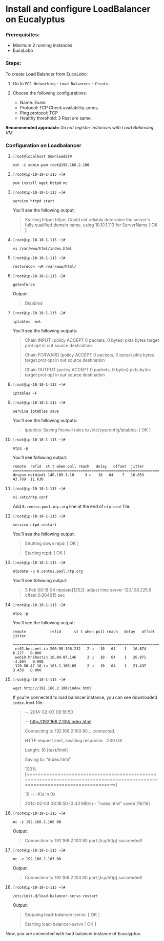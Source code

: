 # Install and configure LoadBalancer on Eucalyptus

### Prerequisites:
- Minimum 2 running instances
- EucaLobo

### Steps:
To create Load Balancer from EucaLobo:

1. Go to `EC2 Networking` - `Load Balancers` - `Create`.

2. Choose the following configurations:
   - Name: Exam
   - Protocol: TCP
     Check availability zones.
   - Ping protocol: TCP
   - Healthy threshold: 3
     Rest are same.

**Recommended approach:** *Do not register instances with Load Balancing VM.*

### Configuration on Loadbalancer

1. `[root@localhost Downloads]#` 
   ```
   ssh -i admin.pem root@192.168.2.100
   ```
2. `[root@ip-10-10-1-113 ~]#`
   ```
   yum install wget httpd nc
   ```
3. `[root@ip-10-10-1-113 ~]#` 
   ```
   service httpd start
   ```
   You'll see the following output:
   
   > Starting httpd: httpd: Could not reliably determine the server's fully qualified domain name, using 10.10.1.113 for ServerName   [ OK ]
   
4. `[root@ip-10-10-1-113 ~]#` 
   ```
   vi /var/www/html/index.html
   ```
5. `[root@ip-10-10-1-113 ~]#` 
   ```
   restorecon -vR /var/www/html/
   ```
6. `[root@ip-10-10-1-113 ~]#` 
   ``` 
   getenforce
   ```
   Output:
   > Disabled

7. `[root@ip-10-10-1-113 ~]#` 
   ```
   iptables -nvL
   ```
   You'll see the following outputs:
   
   > Chain INPUT (policy ACCEPT 0 packets, 0 bytes)
   pkts bytes target     prot opt in     out     source               destination        
   >
   > Chain FORWARD (policy ACCEPT 0 packets, 0 bytes)
   pkts bytes target     prot opt in     out     source               destination        
   >
   >Chain OUTPUT (policy ACCEPT 0 packets, 0 bytes)
   pkts bytes target     prot opt in     out     source               destination        
   
8. `[root@ip-10-10-1-113 ~]#` 
   ```
   iptables -F
   ```
9. `[root@ip-10-10-1-113 ~]#` 
   ```
   service iptables save
   ```
   You'll see the following outputs:
   > iptables: Saving firewall rules to /etc/sysconfig/iptables: [ OK ]
   
 
10. `[root@ip-10-10-1-113 ~]#` 
    ```
    ntpq -p
    ```
    You'll see following output:
    ```
    remote  refid  st t when poll reach   delay   offset  jitter
    =======================================================================
    dnspun.net4indi 140.109.1.10     3 u   18   64    7   16.053   43.789  11.630
    ```
 
11. `[root@ip-10-10-1-113 ~]#` 
    ```
    vi /etc/ntp.conf
    ```
    Add `0.centos.pool.ntp.org` line at the end of `ntp.conf` file.
 
12. `[root@ip-10-10-1-113 ~]#` 
    ```
    service ntpd restart
    ```
    You'll see the following output:
    > Shutting down ntpd:                      [  OK  ]
    >
    > Starting ntpd:                           [  OK  ]
 
13. `[root@ip-10-10-1-113 ~]#` 
    ```
    ntpdate -u 0.centos.pool.ntp.org
    ```
    You'll see following output:
    > 3 Feb 08:18:04 ntpdate[1252]: adjust time server 123.108.225.6 offset 0.004915 sec
 
14. `[root@ip-10-10-1-113 ~]#` 
    ```
    ntpq -p
    ```
    You'll see the following output:
    ```
    remote           refid      st t when poll reach   delay   offset  jitter
     ==============================================================================
     ns02.hns.net.in 200.98.196.212   2 u   10   64    1   16.674    6.277   0.000
     web10.hnshostin 10.84.87.146     2 u   10   64    1   26.971   -3.804   0.000
     120-88-47-10.in 103.1.106.69     2 u   10   64    1   21.437    3.438   0.000
     ```
 
15. `[root@ip-10-10-1-113 ~]#` 
    ```
    wget http://192.168.2.100/index.html
    ```
    If you're connected to load balancer instance, you can see downloaded `index.html` file.
    
    > --  2014-02-03 08:18:50
    >
    > --  http://192.168.2.100/index.html 
    >
    > Connecting to 192.168.2.100:80... connected.
    >
    > HTTP request sent, awaiting response... 200 OK
    >
    > Length: 16 [text/html]
    >
    > Saving to: “index.html”
    >
    > 100%
    >[=============================================================================================================================>] 
    > 
    > 16 --.-K/s   in 0s      
    >
    > 2014-02-03 08:18:50 (3.43 MB/s) - “index.html” saved [16/16]
    
16. `[root@ip-10-10-1-113 ~]#` 
    ``` 
    nc -z 192.168.2.100 80 
    ```
    Output: 

    > Connection to 192.168.2.100 80 port [tcp/http] succeeded!
 
17. `[root@ip-10-10-1-113 ~]#` 
    ```
    nc -z 192.168.2.103 80
    ```
    Output:

    > Connection to 192.168.2.103 80 port [tcp/http] succeeded!
 
18. `[root@ip-10-10-1-113 ~]#` 
    ``` 
    /etc/init.d/load-balancer-servo restart
    ```
    Output:
    > Stopping load-balancer-servo:  [  OK  ]
    >
    > Starting load-balancer-servo   [  OK  ]

Now, you are connected with load balancer instance of Eucalyptus.